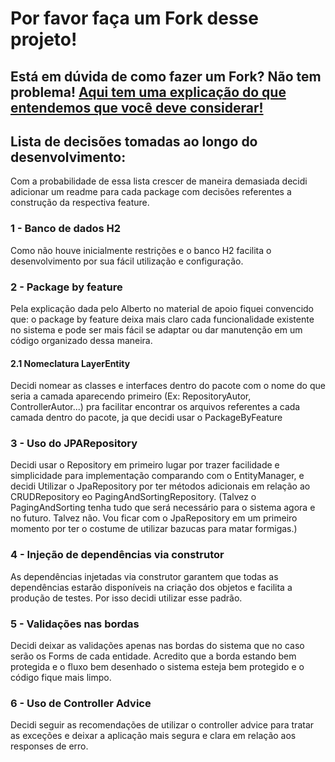 # Por favor faça um Fork desse projeto!

## Está em dúvida de como fazer um Fork? Não tem problema! [Aqui tem uma explicação do que entendemos que você deve considerar!](https://docs.github.com/en/github/getting-started-with-github/fork-a-repo)

## Lista de decisões tomadas ao longo do desenvolvimento:

Com a probabilidade de essa lista crescer de  maneira demasiada decidi adicionar um readme para cada package com decisões referentes a construção da respectiva feature.

### 1 - Banco de dados H2

Como não houve inicialmente restrições e o banco H2 facilita o desenvolvimento por sua fácil utilização e configuração.

### 2 - Package by feature

Pela explicação dada pelo Alberto no material de apoio fiquei convencido que: o package by feature deixa mais claro cada funcionalidade existente no sistema e pode ser mais fácil se adaptar ou dar manutenção em um código organizado dessa maneira.

#### 2.1 Nomeclatura LayerEntity

Decidi nomear as classes e interfaces dentro do pacote com o nome do que seria a camada aparecendo primeiro (Ex: RepositoryAutor, ControllerAutor...) pra facilitar encontrar os arquivos referentes a cada camada dentro do pacote, ja que decidi usar o PackageByFeature

### 3 - Uso do JPARepository

Decidi usar o Repository em primeiro lugar por trazer facilidade e simplicidade para implementação comparando com o EntityManager, e decidi Utilizar o JpaRepository por ter métodos adicionais em relação ao CRUDRepository eo PagingAndSortingRepository. (Talvez o PagingAndSorting tenha tudo que será necessário para o sistema agora e no futuro. Talvez não. Vou ficar com o JpaRepository em um primeiro momento por ter o costume de utilizar bazucas para matar formigas.)

### 4 - Injeção de dependências via construtor

As dependências injetadas via construtor garantem que todas as dependências estarão disponíveis na criação dos objetos e facilita a produção de testes. Por isso decidi utilizar esse padrão. 

### 5 - Validações nas bordas

Decidi deixar as validações apenas nas bordas do sistema que no caso serão os Forms de cada entidade. Acredito que a borda estando bem protegida e o fluxo bem desenhado o sistema esteja bem protegido e o código fique mais limpo. 

### 6 - Uso de Controller Advice

Decidi seguir as recomendações de utilizar o controller advice para tratar as exceções e deixar a aplicação mais segura e clara em relação aos responses de erro. 





